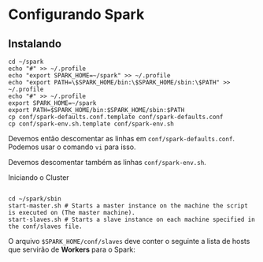 # Configurando Spark

## Instalando

```
cd ~/spark
echo "#" >> ~/.profile 
echo "export SPARK_HOME=~/spark" >> ~/.profile 
echo "export PATH=\$SPARK_HOME/bin:\$SPARK_HOME/sbin:\$PATH" >> ~/.profile
echo "#" >> ~/.profile 
export SPARK_HOME=~/spark
export PATH=$SPARK_HOME/bin:$SPARK_HOME/sbin:$PATH
cp conf/spark-defaults.conf.template conf/spark-defaults.conf
cp conf/spark-env.sh.template conf/spark-env.sh
```

Devemos então descomentar as linhas em `conf/spark-defaults.conf`. Podemos usar o comando `vi` para isso.

Devemos descomentar também as linhas `conf/spark-env.sh`.

Iniciando o Cluster

```

cd ~/spark/sbin
start-master.sh # Starts a master instance on the machine the script is executed on (The master machine).
start-slaves.sh # Starts a slave instance on each machine specified in the conf/slaves file.
```

O arquivo `$SPARK_HOME/conf/slaves` deve conter o seguinte a lista de hosts que servirão de **Workers** para o Spark:
